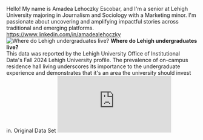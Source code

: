 Hello! My name is Amadea Lehoczky Escobar, and I'm a senior at Lehigh University majoring in Journalism and Sociology with a Marketing minor. I'm passionate about uncovering and amplifying impactful stories across traditional and emerging platforms.
&nbsp;  https://www.linkedin.com/in/amadealehoczky
&nbsp;   
![Where do Lehigh undergraduates live?](https://github.com/amadealehoczky/lehigh-student.github.io/blob/main/4.7%25%20of%20Lehigh%20students%20live%20in.jpg?raw=true)
**Where do Lehigh undergraduates live?** 
&nbsp;  
This data was reported by the Lehigh University Office of Institutional Data's Fall 2024 Lehigh University profile. The prevalence of on-campus residence hall living underscores its importance to the undergraduate experience and demonstrates that it's an area the university should invest in. 
Original Data Set ![Original Data Set](https://data.lehigh.edu/sites/data.lehigh.edu/files/LUprofile_2024.pdf)
